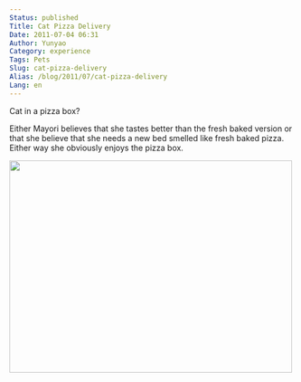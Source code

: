 ```yaml
---
Status: published
Title: Cat Pizza Delivery
Date: 2011-07-04 06:31
Author: Yunyao
Category: experience
Tags: Pets
Slug: cat-pizza-delivery
Alias: /blog/2011/07/cat-pizza-delivery
Lang: en
---
```


Cat in a pizza box?

Either Mayori believes that she tastes better than the fresh baked version or that she believe that she needs a new bed smelled like fresh baked pizza. Either way she obviously enjoys the pizza box. 

<img src="https://farm7.static.flickr.com/6032/5900257594_e659867ea4.jpg" width="500" height="375" />

 
